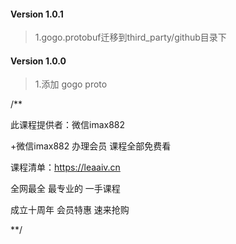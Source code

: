 #### Version 1.0.1

> 1.gogo.protobuf迁移到third_party/github目录下

#### Version 1.0.0

> 1.添加 gogo proto  


/**

此课程提供者：微信imax882

+微信imax882
办理会员 课程全部免费看

课程清单：https://leaaiv.cn

全网最全 最专业的 一手课程  

成立十周年 会员特惠 速来抢购

**/